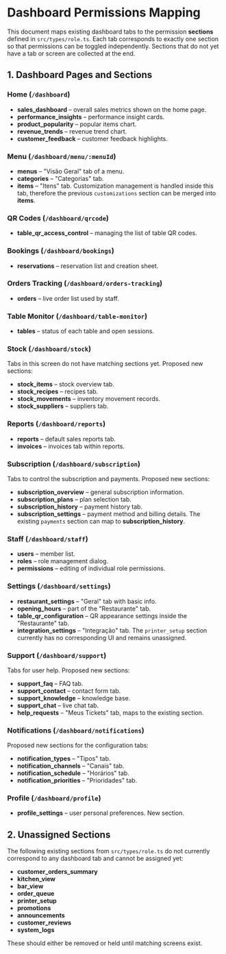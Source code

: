 # Dashboard Permissions Mapping

This document maps existing dashboard tabs to the permission **sections** defined in `src/types/role.ts`.
Each tab corresponds to exactly one section so that permissions can be toggled independently. Sections that do not yet have a tab or screen are collected at the end.

## 1. Dashboard Pages and Sections

### Home (`/dashboard`)
- **sales_dashboard** – overall sales metrics shown on the home page.
- **performance_insights** – performance insight cards.
- **product_popularity** – popular items chart.
- **revenue_trends** – revenue trend chart.
- **customer_feedback** – customer feedback highlights.

### Menu (`/dashboard/menu/:menuId`)
- **menus** – "Visão Geral" tab of a menu.
- **categories** – "Categorias" tab.
- **items** – "Itens" tab. Customization management is handled inside this tab, therefore the previous `customizations` section can be merged into **items**.

### QR Codes (`/dashboard/qrcode`)
- **table_qr_access_control** – managing the list of table QR codes.

### Bookings (`/dashboard/bookings`)
- **reservations** – reservation list and creation sheet.

### Orders Tracking (`/dashboard/orders-tracking`)
- **orders** – live order list used by staff.

### Table Monitor (`/dashboard/table-monitor`)
- **tables** – status of each table and open sessions.

### Stock (`/dashboard/stock`)
Tabs in this screen do not have matching sections yet. Proposed new sections:
- **stock_items** – stock overview tab.
- **stock_recipes** – recipes tab.
- **stock_movements** – inventory movement records.
- **stock_suppliers** – suppliers tab.

### Reports (`/dashboard/reports`)
- **reports** – default sales reports tab.
- **invoices** – invoices tab within reports.

### Subscription (`/dashboard/subscription`)
Tabs to control the subscription and payments. Proposed new sections:
- **subscription_overview** – general subscription information.
- **subscription_plans** – plan selection tab.
- **subscription_history** – payment history tab.
- **subscription_settings** – payment method and billing details.
The existing `payments` section can map to **subscription_history**.

### Staff (`/dashboard/staff`)
- **users** – member list.
- **roles** – role management dialog.
- **permissions** – editing of individual role permissions.

### Settings (`/dashboard/settings`)
- **restaurant_settings** – "Geral" tab with basic info.
- **opening_hours** – part of the "Restaurante" tab.
- **table_qr_configuration** – QR appearance settings inside the "Restaurante" tab.
- **integration_settings** – "Integração" tab.
The `printer_setup` section currently has no corresponding UI and remains unassigned.

### Support (`/dashboard/support`)
Tabs for user help. Proposed new sections:
- **support_faq** – FAQ tab.
- **support_contact** – contact form tab.
- **support_knowledge** – knowledge base.
- **support_chat** – live chat tab.
- **help_requests** – "Meus Tickets" tab, maps to the existing section.

### Notifications (`/dashboard/notifications`)
Proposed new sections for the configuration tabs:
- **notification_types** – "Tipos" tab.
- **notification_channels** – "Canais" tab.
- **notification_schedule** – "Horários" tab.
- **notification_priorities** – "Prioridades" tab.

### Profile (`/dashboard/profile`)
- **profile_settings** – user personal preferences. New section.

## 2. Unassigned Sections
The following existing sections from `src/types/role.ts` do not currently correspond to any dashboard tab and cannot be assigned yet:
- **customer_orders_summary**
- **kitchen_view**
- **bar_view**
- **order_queue**
- **printer_setup**
- **promotions**
- **announcements**
- **customer_reviews**
- **system_logs**

These should either be removed or held until matching screens exist.

